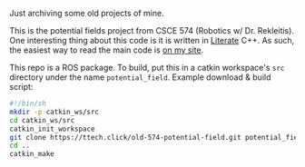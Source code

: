 Just archiving some old projects of mine.

This is the potential fields project from CSCE 574 (Robotics w/ Dr. Rekleitis).
One interesting thing about this code is it is written in [Literate][] C++.
As such, the easiest way to read the main code is
[on my site](https://tachibanatech.com/potential_field.html).

[Literate]: http://literate.zbyedidia.webfactional.com/

This repo is a ROS package. To build, put this in a catkin workspace's `src`
directory under the name `potential_field`. Example download & build script:

```sh
#!/bin/sh
mkdir -p catkin_ws/src
cd catkin_ws/src
catkin_init_workspace
git clone https://ttech.click/old-574-potential-field.git potential_field
cd ..
catkin_make
```
